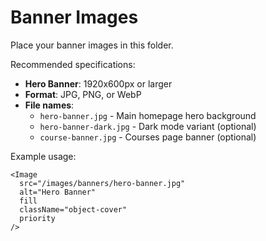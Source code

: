 # Banner Images

Place your banner images in this folder.

Recommended specifications:
- **Hero Banner**: 1920x600px or larger
- **Format**: JPG, PNG, or WebP
- **File names**: 
  - `hero-banner.jpg` - Main homepage hero background
  - `hero-banner-dark.jpg` - Dark mode variant (optional)
  - `course-banner.jpg` - Courses page banner (optional)

Example usage:
```tsx
<Image 
  src="/images/banners/hero-banner.jpg" 
  alt="Hero Banner"
  fill
  className="object-cover"
  priority
/>
```
